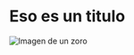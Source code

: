 # Eso es un titulo
![Imagen de un zoro](https://i.pinimg.com/originals/ed/ea/e5/edeae57a17912c98b7deb8bdd5d8027e.jpg)
